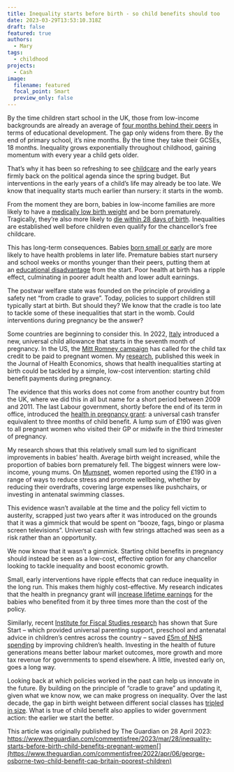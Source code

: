 ```yaml
---
title: Inequality starts before birth - so child benefits should too
date: 2023-03-29T13:53:10.318Z
draft: false
featured: true
authors:
  - Mary
tags:
  - childhood
projects:
  - Cash
image:
  filename: featured
  focal_point: Smart
  preview_only: false
---
```

By the time children start school in the UK, those from low-income backgrounds are already an average of [four months behind their peers](https://epi.org.uk/publications-and-research/education-in-england-annual-report-2020/) in terms of educational development. The gap only widens from there. By the end of primary school, it’s nine months. By the time they take their GCSEs, 18 months. Inequality grows exponentially throughout childhood, gaining momentum with every year a child gets older.

That’s why it has been so refreshing to see [childcare](https://www.theguardian.com/uk-news/2023/mar/14/budget-2023-hunt-to-announce-4bn-boost-for-childcare-in-england) and the early years firmly back on the political agenda since the spring budget. But interventions in the early years of a child’s life may already be too late. We know that inequality starts much earlier than nursery: it starts in the womb.

From the moment they are born, babies in low-income families are more likely to have a [medically low birth weight](https://sticerd.lse.ac.uk/dps/case/spdo/spdorp08.pdf) and be born prematurely. Tragically, they’re also more likely to [die within 28 days of birth](https://www.bliss.org.uk/research-campaigns/neonatal-care-statistics/neonatal-mortality-in-the-uk-how-many-babies-die-in-their-first-28-days-of-life). Inequalities are established well before children even qualify for the chancellor’s free childcare.

This has long-term consequences. Babies [born small or early](https://academic.oup.com/qje/article-abstract/122/1/409/1924768?redirectedFrom=fulltext&login=true) are more likely to have health problems in later life. Premature babies start nursery and school weeks or months younger than their peers, putting them at an [educational disadvantage](https://dera.ioe.ac.uk/33086/1/r80.pdf) from the start. Poor health at birth has a ripple effect, culminating in poorer adult health and lower adult earnings.

The postwar welfare state was founded on the principle of providing a safety net “from cradle to grave”. Today, policies to support children still typically start at birth. But should they? We know that the cradle is too late to tackle some of these inequalities that start in the womb. Could interventions during pregnancy be the answer?

[](https://www.theguardian.com/money/2023/mar/21/lack-of-data-makes-government-claims-about-english-childcare-meaningless)Some countries are beginning to consider this. In 2022, [Italy](https://blogs.lse.ac.uk/socialpolicy/2022/04/08/a-historical-act-the-single-universal-allowance-in-italy/) introduced a new, universal child allowance that starts in the seventh month of pregnancy. In the US, the [Mitt Romney campaign](https://www.romney.senate.gov/romney-colleagues-fight-for-pregnant-moms-to-receive-tax-relief/) has called for the child tax credit to be paid to pregnant women. My [research](https://www.sciencedirect.com/science/article/pii/S0167629623000280), published this week in the Journal of Health Economics, shows that health inequalities starting at birth could be tackled by a simple, low-cost intervention: starting child benefit payments during pregnancy.

The evidence that this works does not come from another country but from the UK, where we did this in all but name for a short period between 2009 and 2011. The last Labour government, shortly before the end of its term in office, introduced the [health in pregnancy grant](https://webarchive.nationalarchives.gov.uk/ukgwa/20100519165654/http:/campaigns2.direct.gov.uk/money4mum2be/en/): a universal cash transfer equivalent to three months of child benefit. A lump sum of £190 was given to all pregnant women who visited their GP or midwife in the third trimester of pregnancy.

My research shows that this relatively small sum led to significant improvements in babies’ health. Average birth weight increased, while the proportion of babies born prematurely fell. The biggest winners were low-income, young mums. On [Mumsnet](https://www.mumsnet.com/talk/childbirth/740256-pound-190-grant-for-mums-to-be-news-to-me), women reported using the £190 in a range of ways to reduce stress and promote wellbeing, whether by reducing their overdrafts, covering large expenses like pushchairs, or investing in antenatal swimming classes.

This evidence wasn’t available at the time and the policy fell victim to austerity, scrapped just two years after it was introduced on the grounds that it was a gimmick that would be spent on “booze, fags, bingo or plasma screen televisions”. Universal cash with few strings attached was seen as a risk rather than an opportunity.

We now know that it wasn’t a gimmick. Starting child benefits in pregnancy should instead be seen as a low-cost, effective option for any chancellor looking to tackle inequality and boost economic growth.

Small, early interventions have ripple effects that can reduce inequality in the long run. This makes them highly cost-effective. My research indicates that the health in pregnancy grant will [increase lifetime earnings](https://linkinghub.elsevier.com/retrieve/pii/S0167629623000280) for the babies who benefited from it by three times more than the cost of the policy.

Similarly, recent [Institute for Fiscal Studies research](https://www.dropbox.com/s/heq11hihsx45ca5/Sure_Start_Health%20-%2012%20October%20-%20for%20website.pdf?dl=0) has shown that Sure Start – which provided universal parenting support, preschool and antenatal advice in children’s centres across the country – saved [£5m of NHS spending](https://www.theguardian.com/society/2019/jun/04/sure-start-saved-nhs-millions) by improving children’s health. Investing in the health of future generations means better labour market outcomes, more growth and more tax revenue for governments to spend elsewhere. A little, invested early on, goes a long way.

Looking back at which policies worked in the past can help us innovate in the future. By building on the principle of “cradle to grave” and updating it, given what we know now, we can make progress on inequality. Over the last decade, the gap in birth weight between different social classes has [tripled in size](https://www.ons.gov.uk/peoplepopulationandcommunity/birthsdeathsandmarriages/livebirths/datasets/birthsbyparentscharacteristics). What is true of child benefit also applies to wider government action: the earlier we start the better.

This article was originally published by The Guardian on 28 April 2023: https://www.theguardian.com/commentisfree/2023/mar/28/inequality-starts-before-birth-child-benefits-pregnant-women[](https://www.theguardian.com/commentisfree/2022/apr/06/george-osborne-two-child-benefit-cap-britain-poorest-children)